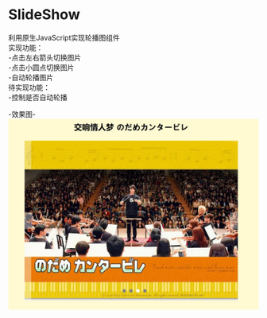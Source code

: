 # SlideShow
利用原生JavaScript实现轮播图组件<br>
实现功能：<br>
-点击左右箭头切换图片<br>
-点击小圆点切换图片<br>
-自动轮播图片<br>
待实现功能：<br>
-控制是否自动轮播

-效果图-<br>
![](https://github.com/sophiehu36/SlideShow/blob/main/images/display.JPG)


